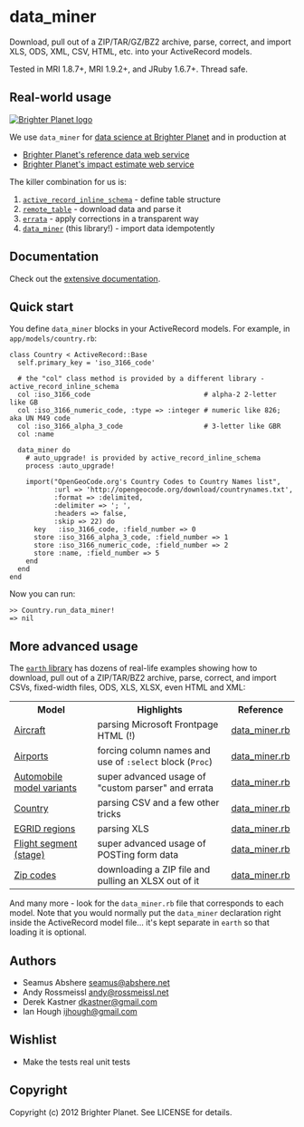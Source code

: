 # data_miner

Download, pull out of a ZIP/TAR/GZ/BZ2 archive, parse, correct, and import XLS, ODS, XML, CSV, HTML, etc. into your ActiveRecord models.

Tested in MRI 1.8.7+, MRI 1.9.2+, and JRuby 1.6.7+. Thread safe.

## Real-world usage

<p><a href="http://brighterplanet.com"><img src="https://s3.amazonaws.com/static.brighterplanet.com/assets/logos/flush-left/inline/green/rasterized/brighter_planet-160-transparent.png" alt="Brighter Planet logo"/></a></p>

We use `data_miner` for [data science at Brighter Planet](http://brighterplanet.com/research) and in production at

* [Brighter Planet's reference data web service](http://data.brighterplanet.com)
* [Brighter Planet's impact estimate web service](http://impact.brighterplanet.com)

The killer combination for us is:

1. [`active_record_inline_schema`](https://github.com/seamusabshere/active_record_inline_schema) - define table structure
2. [`remote_table`](https://github.com/seamusabshere/remote_table) - download data and parse it
3. [`errata`](https://github.com/seamusabshere/errata) - apply corrections in a transparent way
4. [`data_miner`](https://github.com/seamusabshere/remote_table) (this library!) - import data idempotently

## Documentation

Check out the [extensive documentation](http://rdoc.info/github/seamusabshere/data_miner).

## Quick start

You define <code>data_miner</code> blocks in your ActiveRecord models. For example, in <code>app/models/country.rb</code>:

    class Country < ActiveRecord::Base
      self.primary_key = 'iso_3166_code'

      # the "col" class method is provided by a different library - active_record_inline_schema
      col :iso_3166_code                            # alpha-2 2-letter like GB
      col :iso_3166_numeric_code, :type => :integer # numeric like 826; aka UN M49 code
      col :iso_3166_alpha_3_code                    # 3-letter like GBR
      col :name
  
      data_miner do
        # auto_upgrade! is provided by active_record_inline_schema
        process :auto_upgrade!

        import("OpenGeoCode.org's Country Codes to Country Names list",
               :url => 'http://opengeocode.org/download/countrynames.txt',
               :format => :delimited,
               :delimiter => '; ',
               :headers => false,
               :skip => 22) do
          key   :iso_3166_code, :field_number => 0
          store :iso_3166_alpha_3_code, :field_number => 1
          store :iso_3166_numeric_code, :field_number => 2
          store :name, :field_number => 5
        end
      end
    end

Now you can run:

    >> Country.run_data_miner!
    => nil

## More advanced usage

The [`earth` library](https://github.com/brighterplanet/earth) has dozens of real-life examples showing how to download, pull out of a ZIP/TAR/BZ2 archive, parse, correct, and import CSVs, fixed-width files, ODS, XLS, XLSX, even HTML and XML:

<table>
  <tr>
    <th>Model</th>
    <th>Highlights</th>
    <th>Reference</th>
  </tr>
  <tr>
    <td><a href="http://data.brighterplanet.com/aircraft">Aircraft</a></td>
    <td>parsing Microsoft Frontpage HTML (!)</td>
    <td><a href="https://github.com/brighterplanet/earth/blob/master/lib/earth/air/aircraft/data_miner.rb">data_miner.rb</a></td>
  </tr>
  <tr>
    <td><a href="http://data.brighterplanet.com/airports">Airports</a></td>
    <td>forcing column names and use of <code>:select</code> block (<code>Proc</code>)</td>
    <td><a href="https://github.com/brighterplanet/earth/blob/master/lib/earth/air/airport/data_miner.rb">data_miner.rb</a></td>
  </tr>
  <tr>
    <td><a href="http://data.brighterplanet.com/automobile_make_model_year_variants">Automobile model variants</a></td>
    <td>super advanced usage of "custom parser" and errata</td>
    <td><a href="https://github.com/brighterplanet/earth/blob/master/lib/earth/automobile/automobile_make_model_year_variant/data_miner.rb">data_miner.rb</a></td>
  </tr>
  <tr>
    <td><a href="http://data.brighterplanet.com/countries">Country</a></td>
    <td>parsing CSV and a few other tricks</td>
    <td><a href="https://github.com/brighterplanet/earth/blob/master/lib/earth/locality/country/data_miner.rb">data_miner.rb</a></td>
  </tr>
  <tr>
    <td><a href="http://data.brighterplanet.com/egrid_regions">EGRID regions</a></td>
    <td>parsing XLS</td>
    <td><a href="https://github.com/brighterplanet/earth/blob/master/lib/earth/locality/egrid_region/data_miner.rb">data_miner.rb</a></td>
  </tr>
  <tr>
    <td><a href="http://data.brighterplanet.com/flight_segments">Flight segment (stage)</a></td>
    <td>super advanced usage of POSTing form data</td>
    <td><a href="https://github.com/brighterplanet/earth/blob/master/lib/earth/air/flight_segment/data_miner.rb">data_miner.rb</a></td>
  </tr>
  <tr>
    <td><a href="http://data.brighterplanet.com/zip_codes">Zip codes</a></td>
    <td>downloading a ZIP file and pulling an XLSX out of it</td>
    <td><a href="https://github.com/brighterplanet/earth/blob/master/lib/earth/locality/zip_code.rb">data_miner.rb</a></td>
  </tr>
</table>

And many more - look for the `data_miner.rb` file that corresponds to each model. Note that you would normally put the `data_miner` declaration right inside the ActiveRecord model file... it's kept separate in `earth` so that loading it is optional.

## Authors

* Seamus Abshere <seamus@abshere.net>
* Andy Rossmeissl <andy@rossmeissl.net>
* Derek Kastner <dkastner@gmail.com>
* Ian Hough <ijhough@gmail.com>

## Wishlist

* Make the tests real unit tests

## Copyright

Copyright (c) 2012 Brighter Planet. See LICENSE for details.
